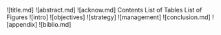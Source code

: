 ![title.md]
![abstract.md]
![acknow.md]
Contents
List of Tables
List of Figures
![intro]
![objectives]
![strategy]
![management]
![conclusion.md]
![appendix]
![biblio.md]
